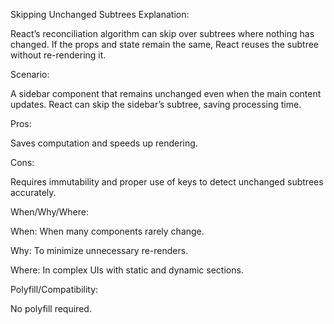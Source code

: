 Skipping Unchanged Subtrees
Explanation:

React’s reconciliation algorithm can skip over subtrees where nothing has changed. If the props and state remain the same, React reuses the subtree without re-rendering it.

Scenario:

A sidebar component that remains unchanged even when the main content updates. React can skip the sidebar’s subtree, saving processing time.

Pros:

Saves computation and speeds up rendering.

Cons:

Requires immutability and proper use of keys to detect unchanged subtrees accurately.

When/Why/Where:

When: When many components rarely change.

Why: To minimize unnecessary re-renders.

Where: In complex UIs with static and dynamic sections.

Polyfill/Compatibility:

No polyfill required.

